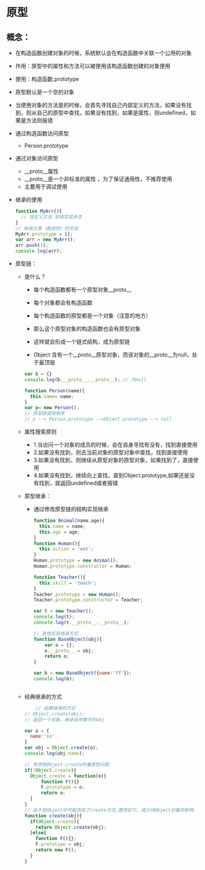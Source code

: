 # 原型

## 概念：
  - 在构造函数创建对象的时候，系统默认会在构造函数中关联一个公用的对象
  - 作用：原型中的属性和方法可以被使用该构造函数创建的对象使用
  - 使用：构造函数.prototype
  - 原型默认是一个空的对象
  - 当使用对象的方法是的时候，会首先寻找自己内部定义的方法，如果没有找到，则从自己的原型中查找，如果没有找到，如果是属性，则undefined，如果是方法则报错 
    
- 通过构造函数访问原型
  - Person.prototype
- 通过对象访问原型
  - __proto__属性 
  - __proto__是一个非标准的属性 ，为了保证通用性，不推荐使用
  - 主要用于调试使用

- 继承的使用
  ```js
  function MyArr(){
    // 自定义方法 变相实现多态
  }
  // 继承父类（数组的）的方法
  MyArr.prototype = [];
  var arr = new MyArr();
  arr.push(1);
  console.log(arr);
  ```

- 原型链：
  - 是什么？
    - 每个构造函数都有一个原型对象__proto__
    - 每个对象都会有构造函数
    - 每个构造函数的原型都是一个对象（注意的地方）
    - 那么这个原型对象的构造函数也会有原型对象
    - 这样就会形成一个链式结构，成为原型链

    - Object 含有一个__proto__原型对象，而该对象的__proto__为null，处于最顶层
    ```js
    var b = {}
    console.log(b.__proto__.__proto__); // 为null

    function Person(name){
      this.name= name;
    }
    var p= new Person();
    // 原型链调用顺序
    // p --> Person.prototype -->Object.prototype --> null
    ```
  - 属性搜索原则
    - 1.当访问一个对象的成员的时候，会在自身寻找有没有，找到直接使用
    - 2.如果没有找到，则去当前对象的原型对象中查找，找到直接使用
    - 3.如果没有找到，则继续从原型对象的原型对象，如果找到了，直接使用
    - 4.如果没有找到，继续向上查找，直到Object.prototype,如果还是没有找到，就返回undefined或者报错

  - 原型继承：
    - 通过修改原型链的结构实现继承
      ```js
      function Animal(name,age){
        this.name = name;
        this.age = age;
      }
      function Human(){
        this.action = 'eat';
      }
      Human.prototype = new Animal();
      Human.prototype.constructor = Human;

      function Teacher(){
        this.skill = 'teach';
      }
      Teacher.prototype = new Human();
      Teacher.prototype.constructor = Teacher;

      var t = new Teacher();
      console.log(t);
      console.log(t.__proto__.__proto__);
      
      // 其他实现继承方式
      function BaseObject(obj){
          var o = {};
          o.__proto__ = obj;
          return o;
      } 

      var b = new BaseObject({name:'ff'});
      console.log(b);
    ```
  - 经典继承的方式
    ```js
        // 经典继承的方式
    // Object.create(obj);
    // 返回一个对象，继承自参数中的obj

    var o = {
      name:'ss'
    }
    var obj = Object.create(o);
    console.log(obj.name);

    // 考虑到Object.create的兼容性问题
    if(!Object.create){
      Object.create = function(o){
          function F(){}
          F.prototype = o;
          return o;
      }
    }
    // 由于在Object中可能添加了create方法,更改如下，减少对Object对象的影响，实现继承
    function create(obj){
      if(Object.create){
        return Object.create(obj);
      }else{
        function F(){};
        F.prototype = obj;
        return new F();
      }
    }
    ```